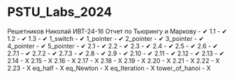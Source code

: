 # PSTU_Labs_2024
Решетников Николай ИВТ-24-1б
Отчет по Тьюрингу и Маркову - ✔
1.1 - ✔
1.2 - ✔
1.3 - ✔
1_switch - ✔
1_pointer - ✔ 
2_pointer - ✔
3_pointer - ✔
4_pointer - ✔
5_pointer - ✔
2.1 - ✔
2.2 - ✔
2.3 - ✔
2.4 - ✔
2.5 - ✔
2.6 - ✔
2.7.1 - ✔
2.7.2 - ✔
2.7.3 - ✔
2.8 - ✔
2.9 - ✔
2.10 - ✔
2.11 - ✔
2.12 - ✔
2.13 - ✔
2.14 - X
2.15 - X
2.16 - X
2.17 - X
2.18 - X
2.19 - X
2.20 - X
2.21 - X
2.22 - X
2.23 - X
eq_half - X
eq_Newton - X
eq_Iteration - X
tower_of_hanoi - X
